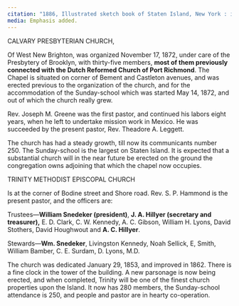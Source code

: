 ```yaml
---
citation: "1886, Illustrated sketch book of Staten Island, New York : its industries and commerce.. New York: S.C. Judson, p72. ancestry.com."
media: Emphasis added.
---
```


CALVARY PRESBYTERIAN CHURCH, 

Of West New Brighton, was organized November 17, 1872, under care of the Presbytery of Brooklyn, with thirty-five members, **most of them previously connected with the Dutch Reformed Church of Port Richmond**. The Chapel is situated on corner of Bement and Castleton avenues, and was erected previous to the organization of the church, and for the accommodation of the Sunday-school which was started May 14, 1872, and out of which the church really grew. 

Rev. Joseph M. Greene was the first pastor, and continued his labors eight years, when he left to undertake mission work in Mexico. He was succeeded by the present pastor, Rev. Theadore A. Leggett. 

The church has had a steady growth, till now its communicants number 250. The Sunday-school is the largest on Staten Island. It is expected that a substantial church will in the near future be erected on the ground the congregation owns adjoining that which the chapel now occupies. 

TRINITY METHODIST EPISCOPAL CHURCH 

Is at the corner of Bodine street and Shore road. Rev. S. P. Hammond is the present pastor, and the officers are: 

Trustees—**William Snedeker (president)**, **J. A. Hillyer (secretary and treasurer),** E. D. Clark, C. W. Kennedy, A. C. Gibson, William H. Lyons, David Stothers, David Houghwout and **A. C. Hillyer**. 

Stewards—**Wm. Snedeker**, Livingston Kennedy, Noah Sellick, E, Smith, William Bamber, C. E. Surdam, D. Lyons, M.D. 

The church was dedicated January 29, 1853, and improved in 1862. There is a fine clock in the tower of the building. A new parsonage is now being erected, and when completed, Trinity will be one of the finest church properties upon the Island. It now has 280 members, the Sunday-school attendance is 250, and people and pastor are in hearty co-operation. 

